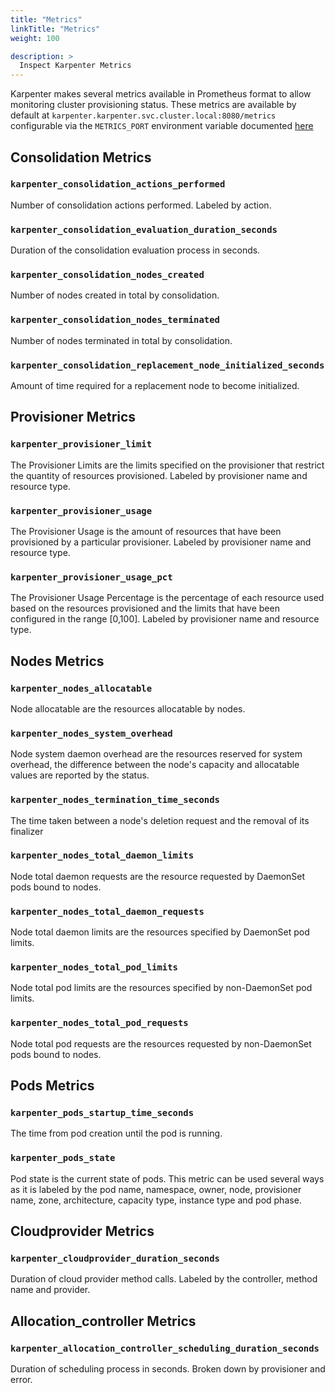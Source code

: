 ```yaml
---
title: "Metrics"
linkTitle: "Metrics"
weight: 100

description: >
  Inspect Karpenter Metrics
---
```

<!-- this document is generated from hack/docs/metrics_gen_docs.go -->
Karpenter makes several metrics available in Prometheus format to allow monitoring cluster provisioning status. These metrics are available by default at `karpenter.karpenter.svc.cluster.local:8080/metrics` configurable via the `METRICS_PORT` environment variable documented [here](../configuration)
## Consolidation Metrics

### `karpenter_consolidation_actions_performed`
Number of consolidation actions performed. Labeled by action.

### `karpenter_consolidation_evaluation_duration_seconds`
Duration of the consolidation evaluation process in seconds.

### `karpenter_consolidation_nodes_created`
Number of nodes created in total by consolidation.

### `karpenter_consolidation_nodes_terminated`
Number of nodes terminated in total by consolidation.

### `karpenter_consolidation_replacement_node_initialized_seconds`
Amount of time required for a replacement node to become initialized.

## Provisioner Metrics

### `karpenter_provisioner_limit`
The Provisioner Limits are the limits specified on the provisioner that restrict the quantity of resources provisioned. Labeled by provisioner name and resource type.

### `karpenter_provisioner_usage`
The Provisioner Usage is the amount of resources that have been provisioned by a particular provisioner. Labeled by provisioner name and resource type.

### `karpenter_provisioner_usage_pct`
The Provisioner Usage Percentage is the percentage of each resource used based on the resources provisioned and the limits that have been configured in the range [0,100].  Labeled by provisioner name and resource type.

## Nodes Metrics

### `karpenter_nodes_allocatable`
Node allocatable are the resources allocatable by nodes.

### `karpenter_nodes_system_overhead`
Node system daemon overhead are the resources reserved for system overhead, the difference between the node's capacity and allocatable values are reported by the status.

### `karpenter_nodes_termination_time_seconds`
The time taken between a node's deletion request and the removal of its finalizer

### `karpenter_nodes_total_daemon_limits`
Node total daemon requests are the resource requested by DaemonSet pods bound to nodes.

### `karpenter_nodes_total_daemon_requests`
Node total daemon limits are the resources specified by DaemonSet pod limits.

### `karpenter_nodes_total_pod_limits`
Node total pod limits are the resources specified by non-DaemonSet pod limits.

### `karpenter_nodes_total_pod_requests`
Node total pod requests are the resources requested by non-DaemonSet pods bound to nodes.

## Pods Metrics

### `karpenter_pods_startup_time_seconds`
The time from pod creation until the pod is running.

### `karpenter_pods_state`
Pod state is the current state of pods. This metric can be used several ways as it is labeled by the pod name, namespace, owner, node, provisioner name, zone, architecture, capacity type, instance type and pod phase.

## Cloudprovider Metrics

### `karpenter_cloudprovider_duration_seconds`
Duration of cloud provider method calls. Labeled by the controller, method name and provider.

## Allocation_controller Metrics

### `karpenter_allocation_controller_scheduling_duration_seconds`
Duration of scheduling process in seconds. Broken down by provisioner and error.

